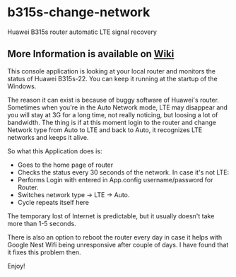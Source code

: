 # b315s-change-network
Huawei B315s router automatic LTE signal recovery

## More Information is available on [Wiki](https://github.com/kotylo/b315s-change-network/wiki)

This console application is looking at your local router and monitors the status of Huawei B315s-22.
You can keep it running at the startup of the Windows.

The reason it can exist is because of buggy software of Huawei's router.
Sometimes when you're in the Auto Network mode, LTE may disappear and you will stay at 3G for a long time, not really noticing, but loosing a lot of bandwidth. The thing is if at this moment login to the router and change Network type from Auto to LTE and back to Auto, it recognizes LTE networks and keeps it alive.

So what this Application does is:
- Goes to the home page of router
- Checks the status every 30 seconds of the network. In case it's not LTE:
- Performs Login with entered in App.config username/password for Router.
- Switches network type → LTE → Auto.
- Cycle repeats itself here

The temporary lost of Internet is predictable, but it usually doesn't take more than 1-5 seconds.

There is also an option to reboot the router every day in case it helps with Google Nest Wifi being unresponsive after couple of days. I have found that it fixes this problem then.

Enjoy!
